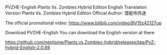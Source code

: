 PVZHE-English
Plants Vs. Zombies Hybrid Edition English Translation Version
Plants Vs. Zombies Hybrid Edition Official Author: 潜艇伟伟迷

The official promotional video: https://www.bilibili.com/video/BV15z42127up

Download PVZHE-English
You can download the English version at there

https://github.com/nextisme/Plants.vs.Zombies-hybrid/releases/tag/PvZ-hybrid-English-2.0.88
